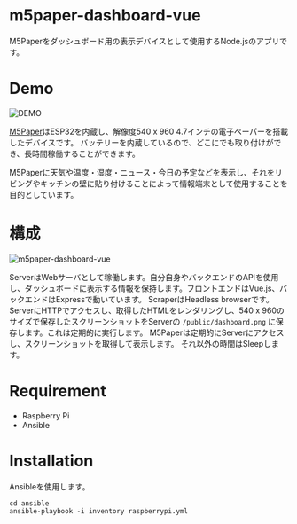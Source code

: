 # m5paper-dashboard-vue

M5Paperをダッシュボード用の表示デバイスとして使用するNode.jsのアプリです。

# Demo

![DEMO](https://user-images.githubusercontent.com/989985/120999952-a7f06880-c7c4-11eb-82a8-f775fb6a5798.jpg)

[M5Paper](https://github.com/m5stack/M5EPD)はESP32を内蔵し、解像度540 x 960 4.7インチの電子ペーパーを搭載したデバイスです。
バッテリーを内蔵しているので、どこにでも取り付けができ、長時間稼働することができます。

M5Paperに天気や温度・湿度・ニュース・今日の予定などを表示し、それをリビングやキッチンの壁に貼り付けることによって情報端末として使用することを目的としています。

# 構成

![m5paper-dashboard-vue](https://user-images.githubusercontent.com/989985/121002160-028ac400-c7c7-11eb-8459-ced520afae4a.png)

ServerはWebサーバとして稼働します。自分自身やバックエンドのAPIを使用し、ダッシュボードに表示する情報を保持します。フロントエンドはVue.js、バックエンドはExpressで動いています。
ScraperはHeadless browserです。ServerにHTTPでアクセスし、取得したHTMLをレンダリングし、540 x 960のサイズで保存したスクリーンショットをServerの `/public/dashboard.png` に保存します。これは定期的に実行します。
M5Paperは定期的にServerにアクセスし、スクリーンショットを取得して表示します。
それ以外の時間はSleepします。

# Requirement

- Raspberry Pi
- Ansible

# Installation

Ansibleを使用します。

```shell
cd ansible
ansible-playbook -i inventory raspberrypi.yml
```
